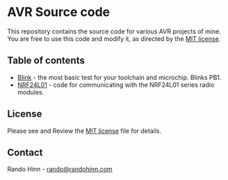 # AVR Source code

This repository contains the source code for various AVR projects of mine. You are free to use
this code and modify it, as directed by the [MIT license](LICENSE).

## Table of contents

* [Blink](Blink) - the most basic test for your toolchain and microchip. Blinks PB1.
* [NRF24L01](NRF24L01) - code for communicating with the NRF24L01 series radio modules.

## License

Please see and Review the [MIT license](LICENSE) file for details.

## Contact

Rando Hinn - rando@randohinn.com